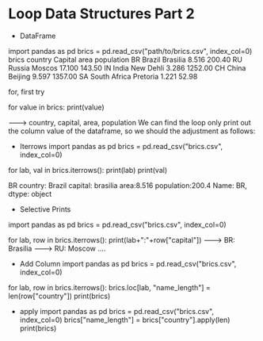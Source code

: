 # Loop Data Structures Part 2

- DataFrame

import pandas as pd
brics = pd.read_csv("path/to/brics.csv", index_col=0)
brics 
    country       Capital    area   population
BR  Brazil        Brasilia   8.516  200.40
RU  Russia        Moscos     17.100 143.50
IN  India         New Dehli  3.286  1252.00
CH  China         Beijing    9.597  1357.00
SA  South Africa  Pretoria   1.221  52.98

for, first try

for value in brics:
  print(value)

---> country, capital, area, population
We can find the loop only print out the column value of the dataframe, so we should the adjustment as follows:

- Iterrows
import pandas as pd
brics = pd.read_csv("brics.csv", index_col=0)

for lab, val in brics.iterrows():
  print(lab)
  print(val)
  
BR
country: Brazil
capital: brasilia
area:8.516
population:200.4
Name: BR, dtype: object

- Selective Prints

import pandas as pd
brics = pd.read_csv("brics.csv", index_col=0)

for lab, row in brics.iterrows():
  print(lab+":"+row["capital"])
---> BR: Brasilia
---> RU: Moscow
....

- Add Column
import pandas as pd
brics = pd.read_csv("brics.csv", index_col=0)

for lab, row in brics.iterrows():
  brics.loc[lab, "name_length"] = len(row["country"])
print(brics)

- apply
import pandas as pd
brics = pd.read_csv("brics.csv", index_col=0)
brics["name_length"] = brics["country"].apply(len)
print(brics)





